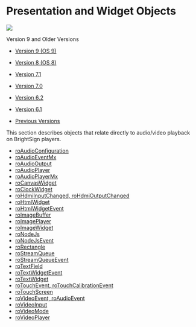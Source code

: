 # Presentation and Widget Objects

![](https://brightsign.atlassian.net/wiki/images/icons/grey_arrow_down.png)

Version 9 and Older Versions

*   [Version 9 (OS 9)](https://brightsign.atlassian.net/wiki/download/attachments/370674351/BrightScriptReferenceManual_ver9.pdf?version=1&modificationDate=1681926520148&cacheVersion=1&api=v2)
    
*   [Version 8 (OS 8)](https://brightsign.atlassian.net/wiki/download/attachments/370674351/BrightScriptReferenceManual%20(ver%208).pdf?version=1&modificationDate=1681851693731&cacheVersion=1&api=v2)
    
*   [Version 7.1](https://brightsign.atlassian.net/wiki/download/attachments/370674351/BrightScript%20Reference%20Manual%20(ver%207.1).pdf?version=1&modificationDate=1681851450896&cacheVersion=1&api=v2)
    
*   [Version 7.0](https://brightsign.atlassian.net/wiki/download/attachments/370674351/BrightScript%20Reference%20Manual%20(ver%207.0).pdf?version=1&modificationDate=1681851517656&cacheVersion=1&api=v2)
    
*   [Version 6.2](https://brightsign.atlassian.net/wiki/download/attachments/370674351/BrightScript%20Reference%20Manual%20(ver%206.2).pdf?version=1&modificationDate=1681851180597&cacheVersion=1&api=v2)
    
*   [Version 6.1](https://brightsign.atlassian.net/wiki/download/attachments/370674351/BrightSignReferenceManual_V6.1.pdf?version=1&modificationDate=1681851246728&cacheVersion=1&api=v2)
    
*   [Previous Versions](https://support.brightsign.biz/hc/en-us/articles/218067797-Legacy-Documentation-and-User-Guides) 
    

This section describes objects that relate directly to audio/video playback on BrightSign players.

*   [roAudioConfiguration](./presentation-and-widget-objects/roaudioconfiguration.md)
*   [roAudioEventMx](./presentation-and-widget-objects/roaudioeventmx.md)
*   [roAudioOutput](./presentation-and-widget-objects/roaudiooutput.md)
*   [roAudioPlayer](./presentation-and-widget-objects/roaudioplayer.md)
*   [roAudioPlayerMx](./presentation-and-widget-objects/roaudioplayermx.md)
*   [roCanvasWidget](./presentation-and-widget-objects/rocanvaswidget.md)
*   [roClockWidget](./presentation-and-widget-objects/roclockwidget.md)
*   [roHdmiInputChanged, roHdmiOutputChanged](./presentation-and-widget-objects/rohdmiinputchanged-rohdmioutputchanged.md)
*   [roHtmlWidget](./presentation-and-widget-objects/rohtmlwidget.md)
*   [roHtmlWidgetEvent](./presentation-and-widget-objects/rohtmlwidgetevent.md)
*   [roImageBuffer](./presentation-and-widget-objects/roimagebuffer.md)
*   [roImagePlayer](./presentation-and-widget-objects/roimageplayer.md)
*   [roImageWidget](./presentation-and-widget-objects/roimagewidget.md)
*   [roNodeJs](./presentation-and-widget-objects/ronodejs.md)
*   [roNodeJsEvent](./presentation-and-widget-objects/ronodejsevent.md)
*   [roRectangle](./presentation-and-widget-objects/rorectangle.md)
*   [roStreamQueue](./presentation-and-widget-objects/rostreamqueue.md)
*   [roStreamQueueEvent](./presentation-and-widget-objects/rostreamqueueevent.md)
*   [roTextField](./presentation-and-widget-objects/rotextfield.md)
*   [roTextWidgetEvent](./presentation-and-widget-objects/rotextwidgetevent.md)
*   [roTextWidget](./presentation-and-widget-objects/rotextwidget.md)
*   [roTouchEvent, roTouchCalibrationEvent](./presentation-and-widget-objects/rotouchevent-rotouchcalibrationevent.md)
*   [roTouchScreen](./presentation-and-widget-objects/rotouchscreen.md)
*   [roVideoEvent, roAudioEvent](./presentation-and-widget-objects/rovideoevent-roaudioevent.md)
*   [roVideoInput](./presentation-and-widget-objects/rovideoinput.md)
*   [roVideoMode](./presentation-and-widget-objects/rovideomode.md)
*   [roVideoPlayer](./presentation-and-widget-objects/rovideoplayer.md)